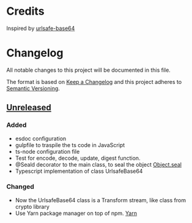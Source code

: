 # Credits
Inspired by [urlsafe-base64](https://github.com/RGBboy/urlsafe-base64)

# Changelog
All notable changes to this project will be documented in this file.

The format is based on [Keep a Changelog](http://keepachangelog.com/en/1.0.0/)
and this project adheres to [Semantic Versioning](http://semver.org/spec/v2.0.0.html).

## [Unreleased]
### Added
- esdoc configuration
- gulpfile to traspile the ts code in JavaScript
- ts-node configuration file
- Test for encode, decode, update, digest function.
- \@Seald decorator to the main class, to seal the object [Object.seal](https://developer.mozilla.org/it/docs/Web/JavaScript/Reference/Global_Objects/Object/seal)
- Typescript implementation of class UrlsafeBase64

### Changed
- Now the UrlsafeBase64 class is a Transform stream, like class from
 crypto library
- Use Yarn package manager on top of npm. [Yarn](https://yarnpkg.com/lang/en/)

[Unreleased]: https://github.com/dmike16/webpushprotocol/tree/wpp-ts-d.1.0/lib/urlsafebase64
